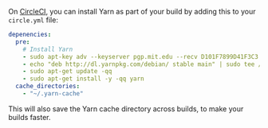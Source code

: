 On [CircleCI](https://circleci.com/), you can install Yarn as part of your build by adding this to your `circle.yml` file:

```yml
depenencies:
  pre:
    # Install Yarn
    - sudo apt-key adv --keyserver pgp.mit.edu --recv D101F7899D41F3C3
    - echo "deb http://dl.yarnpkg.com/debian/ stable main" | sudo tee /etc/apt/sources.list.d/yarn.list
    - sudo apt-get update -qq
    - sudo apt-get install -y -qq yarn
  cache_directories:
    - "~/.yarn-cache"
```

This will also save the Yarn cache directory across builds, to make your builds faster.
